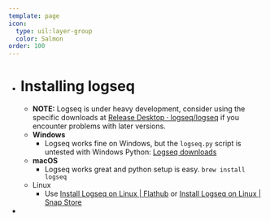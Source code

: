 ```yaml
---
template: page
icon:
  type: uil:layer-group
  color: Salmon
order: 100
---
```


- # Installing logseq
	- **NOTE:** Logseq is under heavy development, consider using the specific downloads at [Release Desktop · logseq/logseq](https://github.com/logseq/logseq/releases/tag/0.10.9) if you encounter problems with later versions.
	- **Windows**
		- Logseq works fine on Windows, but the `logseq.py` script is untested with Windows Python:
		  [Logseq downloads]( https://logseq.com/downloads )
	- **macOS**
		- Logseq works great and python setup is easy.
		  `brew install logseq`
	- Linux
		- Use [Install Logseq on Linux | Flathub]( https://flathub.org/apps/com.logseq.Logseq ) or [Install Logseq on Linux | Snap Store]( https://snapcraft.io/logseq )
-